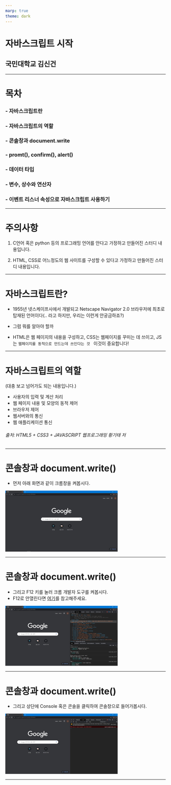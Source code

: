 ```yaml
---
marp: true
theme: dark
---
```


# 자바스크립트 시작
## 국민대학교 김신건


---

# 목차

### - 자바스크립트란
### - 자바스크립트의 역할
### - 콘솔창과 document.write
### - promt(), confirm(), alert()
### - 데이터 타입
### - 변수, 상수와 연산자
### - 이벤트 리스너 속성으로 자바스크립트 사용하기
--- 
# 주의사항

1. C언어 혹은 python 등의 프로그래밍 언어를 안다고 가정하고 만들어진 스터디 내용입니다.

2. HTML, CSS로 어느정도의 웹 사이트를 구성할 수 있다고 가정하고 만들어진 스터디 내용입니다.

---
# 자바스크립트란?

- 1955년 넷스케이프사에서 개발되고 Netscape Navigator 2.0 브라우저에 최초로 탑재된 언어이다(.. 라고 하지만, 우리는 이런게 안궁금하죠?)

- 그럼 뭐를 알아야 할까
- HTML은 웹 페이지의 내용을 구성하고, CSS는 웹페이지를 꾸미는 데 쓰이고, JS는 `웹페이지를 동적으로 만드는데 쓰인다는 것 ` 이것이 중요합니다!

---
# 자바스크립트의 역할
(대충 보고 넘어가도 되는 내용입니다.)
- 사용자의 입력 및 계산 처리
- 웹 페이지 내용 및 모양의 동적 제어
- 브라우저 제어
- 웹서버와의 통신
- 웹 애플리케이션 통신

###### 출처: HTML5 + CSS3 + JAVASCRIPT 웹프로그래밍 황기태 저
---
# 콘솔창과 document.write()

- 먼저 아래 화면과 같이 크롬창을 켜봅시다.

<img src="../img/chrome-window.jpg" height = "70%" width= "70%">

---
# 콘솔창과 document.write()

- 그리고 F12 키를 눌러 크롬 개발자 도구를 켜봅시다.
- F12로 안열린다면 [여기](https://developers.google.com/web/tools/chrome-devtools?hl=ko)를 참고해주세요.

<img src="../img/devtool.jpg" height = "70%" width= "70%">

--- 

# 콘솔창과 document.write()

- 그리고 상단에 Console 혹은 콘솔을 클릭하여 콘솔창으로 들어가봅시다.

<img src="../img/devconsole.jpg" height = "70%" width= "70%">

--- 